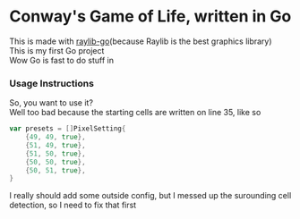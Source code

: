 # Conway's Game of Life, written in Go
This is made with [raylib-go](https://github.com/gen2brain/raylib-go)(because Raylib is the best graphics library)<br>
This is my first Go project<br>
Wow Go is fast to do stuff in

### Usage Instructions
So, you want to use it?<br>
Well too bad because the starting cells are written on line 35, like so
```go
var presets = []PixelSetting{
	{49, 49, true},
	{51, 49, true},
	{51, 50, true},
	{50, 50, true},
	{50, 51, true},
}
```
I really should add some outside config, but I messed up the surounding cell detection, so I need to fix that first